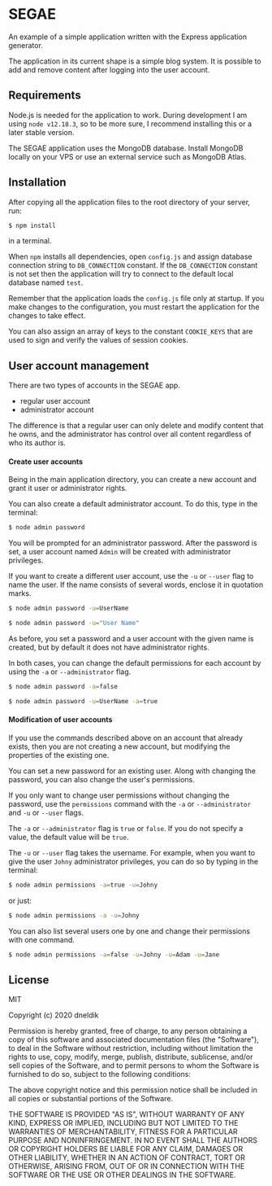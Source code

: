 # SEGAE

An example of a simple application written with the Express application generator.

The application in its current shape is a simple blog system. It is possible to add and remove content after logging into the user account.

## Requirements

Node.js is needed for the application to work. During development I am using `node v12.18.3`, so to be more sure, I recommend installing this or a later stable version.

The SEGAE application uses the MongoDB database. Install MongoDB locally on your VPS or use an external service such as MongoDB Atlas.

## Installation

After copying all the application files to the root directory of your server, run:
```bash
$ npm install
``` 
in a terminal.

When `npm` installs all dependencies, open `config.js` and assign database connection string to `DB_CONNECTION` constant.
If the `DB_CONNECTION` constant is not set then the application will try to connect to the default local database named `test`.

Remember that the application loads the `config.js` file only at startup. If you make changes to the configuration, you must restart the application for the changes to take effect.

You can also assign an array of keys to the constant `COOKIE_KEYS` that are used to sign and verify the values of session cookies.

## User account management

There are two types of accounts in the SEGAE app.

- regular user account
- administrator account

The difference is that a regular user can only delete and modify content that he owns, and the administrator has control over all content regardless of who its author is.

#### Create user accounts

Being in the main application directory, you can create a new account and grant it user or administrator rights.

You can also create a default administrator account. To do this, type in the terminal:

````bash
$ node admin password
```` 

You will be prompted for an administrator password. After the password is set, a user account named `Admin` will be created with administrator privileges.

If you want to create a different user account, use the `-u` or `--user` flag to name the user. If the name consists of several words, enclose it in quotation marks.

````bash
$ node admin password -u=UserName
```` 

````bash
$ node admin password -u="User Name"
````

As before, you set a password and a user account with the given name is created, but by default it does not have administrator rights.

In both cases, you can change the default permissions for each account by using the `-a` or `--administrator` flag.

````bash
$ node admin password -a=false
```` 

````bash
$ node admin password -u=UserName -a=true
```` 

#### Modification of user accounts

If you use the commands described above on an account that already exists, then you are not creating a new account, but modifying the properties of the existing one.

You can set a new password for an existing user. Along with changing the password, you can also change the user's permissions.

If you only want to change user permissions without changing the password, use the `permissions` command with the `-a` or `--administrator` and `-u` or `--user` flags.

The `-a` or `--administrator` flag is `true` or `false`. If you do not specify a value, the default value will be `true`.

The `-u` or `--user` flag takes the username. For example, when you want to give the user `Johny` administrator privileges, you can do so by typing in the terminal:

````bash
$ node admin permissions -a=true -u=Johny
```` 

or just:

````bash
$ node admin permissions -a -u=Johny
```` 

You can also list several users one by one and change their permissions with one command.

````bash
$ node admin permissions -a=false -u=Johny -u=Adam -u=Jane
```` 

## License

MIT

Copyright (c) 2020 dneldik

Permission is hereby granted, free of charge, to any person obtaining a copy
of this software and associated documentation files (the "Software"), to deal
in the Software without restriction, including without limitation the rights
to use, copy, modify, merge, publish, distribute, sublicense, and/or sell
copies of the Software, and to permit persons to whom the Software is
furnished to do so, subject to the following conditions:

The above copyright notice and this permission notice shall be included in all
copies or substantial portions of the Software.

THE SOFTWARE IS PROVIDED "AS IS", WITHOUT WARRANTY OF ANY KIND, EXPRESS OR
IMPLIED, INCLUDING BUT NOT LIMITED TO THE WARRANTIES OF MERCHANTABILITY,
FITNESS FOR A PARTICULAR PURPOSE AND NONINFRINGEMENT. IN NO EVENT SHALL THE
AUTHORS OR COPYRIGHT HOLDERS BE LIABLE FOR ANY CLAIM, DAMAGES OR OTHER
LIABILITY, WHETHER IN AN ACTION OF CONTRACT, TORT OR OTHERWISE, ARISING FROM,
OUT OF OR IN CONNECTION WITH THE SOFTWARE OR THE USE OR OTHER DEALINGS IN THE
SOFTWARE.

